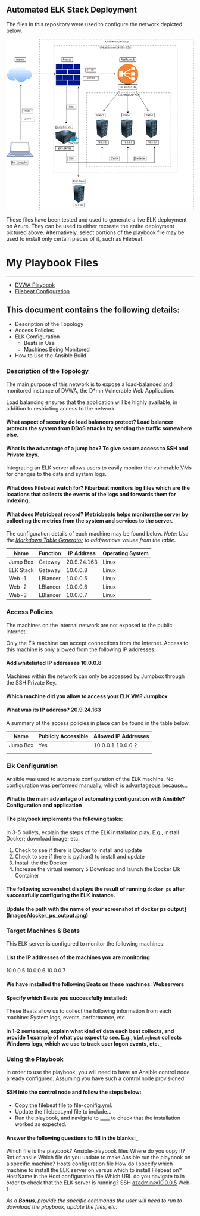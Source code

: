 ## Automated ELK Stack Deployment

The files in this repository were used to configure the network depicted below.

![Diagram](https://github.com/Sydnee77/Project-1---ELK-Stack/blob/main/Diagrams/Homework%2313_Project%231.drawio.png)

These files have been tested and used to generate a live ELK deployment on Azure. They can be used to either recreate the entire deployment pictured above. Alternatively, select portions of the playbook file may be used to install only certain pieces of it, such as Filebeat.

# My Playbook Files
---

- [DVWA Playbook](https://github.com/Sydnee77/Project-1---ELK-Stack/blob/main/Ansible/DVWA.yml)
- [Filebeat Configuration](https://github.com/Sydnee77/Project-1---ELK-Stack/blob/main/Ansible/filebeat-configuration.yml)

## This document contains the following details:

- Description of the Topology
- Access Policies
- ELK Configuration
  - Beats in Use
  - Machines Being Monitored
- How to Use the Ansible Build

### Description of the Topology

The main purpose of this network is to expose a load-balanced and monitored instance of DVWA, the D*mn Vulnerable Web Application.

Load balancing ensures that the application will be highly available, in addition to restricting access to the network.

#### What aspect of security do load balancers protect? Load balancer protects the system from DDoS attacks by sending the traffic somewhere else.
#### What is the advantage of a jump box? To give secure access to SSH and Private keys.


Integrating an ELK server allows users to easily monitor the vulnerable VMs for changes to the data and system logs.
#### What does Filebeat watch for? Fiberbeat monitors log files which are the locations that collects the events of the logs and forwards them for indexing,
#### What does Metricbeat record? Metricbeats helps monitorsthe server by collecting the metrics from the system and services to the server.

The configuration details of each machine may be found below.
_Note: Use the [Markdown Table Generator](http://www.tablesgenerator.com/markdown_tables) to add/remove values from the table_.

| Name     | Function | IP Address | Operating System |
|----------|----------|------------|------------------|
| Jump Box | Gateway  |20.9.24.163 | Linux            |
| ELK Stack| Gateway  | 10.0.0.8   | Linux            |
| Web-1    | LBlancer | 10.0.0.5   | Linux            |
| Web-2    | LBlancer | 10.0.0.6   | Linux            |
| Web-3    | LBlancer | 10.0.0.7   | Linux            |

### Access Policies

The machines on the internal network are not exposed to the public Internet. 

Only the Elk machine can accept connections from the Internet. Access to this machine is only allowed from the following IP addresses:
#### Add whitelisted IP addresses 10.0.0.8

Machines within the network can only be accessed by Jumpbox through the SSH Private Key.
#### Which machine did you allow to access your ELK VM? Jumpbox
#### What was its IP address? 20.9.24.163

A summary of the access policies in place can be found in the table below.

| Name     | Publicly Accessible | Allowed IP Addresses |
|----------|---------------------|----------------------|
| Jump Box | Yes                 | 10.0.0.1 10.0.0.2    |
|          |                     |                      |
|          |                     |                      |

### Elk Configuration

Ansible was used to automate configuration of the ELK machine. No configuration was performed manually, which is advantageous because...
#### What is the main advantage of automating configuration with Ansible? Configuration and application 

#### The playbook implements the following tasks:
In 3-5 bullets, explain the steps of the ELK installation play. E.g., install Docker; download image; etc.
1. Check to see if there is Docker to install and update
2. Check to see if there is python3 to install and update
3. Install the the Docker
4. Increase the virtual memory
5 Download and launch the Docker Elk Container

#### The following screenshot displays the result of running `docker ps` after successfully configuring the ELK instance.

#### Update the path with the name of your screenshot of docker ps output](Images/docker_ps_output.png)

### Target Machines & Beats
This ELK server is configured to monitor the following machines:
#### List the IP addresses of the machines you are monitoring
10.0.0.5
10.0.0.6
10.0.0.7

#### We have installed the following Beats on these machines: Webservers
#### Specify which Beats you successfully installed: 

These Beats allow us to collect the following information from each machine:  System logs, events, performance, etc.
#### In 1-2 sentences, explain what kind of data each beat collects, and provide 1 example of what you expect to see. E.g., `Winlogbeat` collects Windows logs, which we use to track user logon events, etc._

### Using the Playbook
In order to use the playbook, you will need to have an Ansible control node already configured. Assuming you have such a control node provisioned: 

#### SSH into the control node and follow the steps below:
- Copy the filebeat file to file-conifig.yml.
- Update the filebeat.yml file to include...
- Run the playbook, and navigate to ____ to check that the installation worked as expected.

#### Answer the following questions to fill in the blanks:_
Which file is the playbook? Ansible-playbook files 
Where do you copy it? Rot of ansile
Which file do you update to make Ansible run the playbook on a specific machine? Hosts configuration file
How do I specify which machine to install the ELK server on versus which to install Filebeat on? HostName in the Host configuration file
Which URL do you navigate to in order to check that the ELK server is running? SSH azadmin@10.0.0.5 Web-1

_As a **Bonus**, provide the specific commands the user will need to run to download the playbook, update the files, etc._

